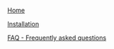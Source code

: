 [Home](https://github.com/andreknieriem/photobooth/wiki)

[Installation](https://github.com/andreknieriem/photobooth/wiki#installation)

[FAQ - Frequently asked questions](https://github.com/andreknieriem/photobooth/wiki/FAQ)